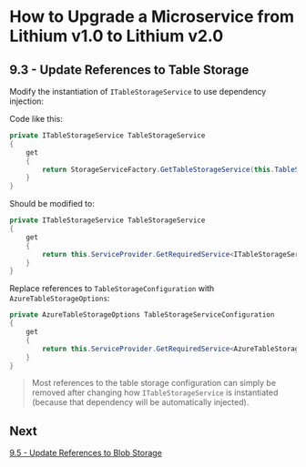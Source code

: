 # How to Upgrade a Microservice from Lithium v1.0 to Lithium v2.0

## 9.3 - Update References to Table Storage

Modify the instantiation of `ITableStorageService` to use dependency injection:

Code like this:

```csharp
private ITableStorageService TableStorageService
{
    get
    {
        return StorageServiceFactory.GetTableStorageService(this.TableStorageServiceConfiguration);
    }
}
```

Should be modified to:

```csharp
private ITableStorageService TableStorageService
{
    get
    {
        return this.ServiceProvider.GetRequiredService<ITableStorageService>();
    }
}
```

Replace references to `TableStorageConfiguration` with `AzureTableStorageOptions`:

```csharp
private AzureTableStorageOptions TableStorageServiceConfiguration
{
    get
    {
        return this.ServiceProvider.GetRequiredService<AzureTableStorageOptions>();
    }
}
```

> Most references to the table storage configuration can simply be removed after changing how `ITableStorageService` is instantiated (because that dependency will be automatically injected).

## Next

[9.5 - Update References to Blob Storage](./09.5-update-webapi-blob-storage.md)